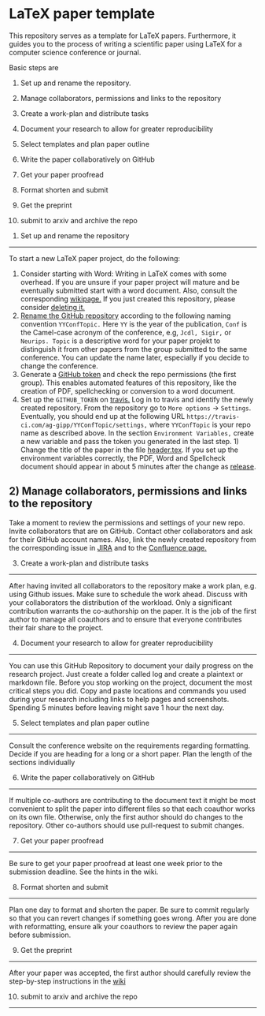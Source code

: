 LaTeX paper template
====================

This repository serves as a template for LaTeX papers.
Furthermore, it guides you to the process of writing a scientific paper using LaTeX for a computer science conference or journal.

Basic steps are

1.  Set up and rename the repository.

2.  Manage collaborators, permissions and links to the repository

3.  Create a work-plan and distribute tasks

4.  Document your research to allow for greater reproducibility

5.  Select templates and plan paper outline

6.  Write the paper collaboratively on GitHub

7.  Get your paper proofread

8.  Format shorten and submit

9.  Get the preprint

10. submit to arxiv and archive the repo

1) Set up and rename the repository
-----------------------------------

To start a new LaTeX paper project, do the following:

1) Consider starting with Word:
Writing in LaTeX comes with some overhead.
If you are unsure if your paper project will mature and be eventually submitted start with a word document.
Also, consult the corresponding
[wikipage.](https://isgroup.atlassian.net/wiki/spaces/ISG/pages/16613454/Write+the+Paper)
If you just created this repository, please consider 
[deleting it.](https://help.github.com/en/github/administering-a-repository/deleting-a-repository)
1) [Rename the GitHub repository](https://help.github.com/en/github/administering-a-repository/renaming-a-repository)
according to the following naming convention `YYConfTopic.` 
Here `YY` is the year of the publication, 
`Conf` is the Camel-case acronym of the conference,
e.g, `Jcdl, Sigir,` or `Neurips.
Topic` is a descriptive word for your paper projekt to distinguish it from other papers from the group submitted to the same conference.
You can update the name later, especially if you decide to change the conference. 
1) Generate a
[GitHub token](https://help.github.com/en/github/authenticating-to-github/creating-a-personal-access-token-for-the-command-line#creating-a-token)
and check the repo permissions (the first group).
This enables automated features of this repository, like the creation of PDF, spellchecking or
conversion to a word document. 
1) Set up the `GITHUB_TOKEN` on
[travis.](travis-ci.com)
Log in to travis and identify the newly created repository.
From the repository go to `More options` -\> `Settings`.
Eventually, you should end up at the following URL
`https://travis-ci.com/ag-gipp/YYConfTopic/settings,`
where `YYConfTopic` is your repo name as described above.
In the section `Environment Variables,`
create a new variable and pass the token you generated in the last step. 1)
Change the title of the paper in the file
[header.tex](/header.tex).
If you set up the environment variables correctly, the PDF, Word and Spellcheck document should appear in about 5 minutes after the change as
[release](https://help.github.com/en/github/administering-a-repository/viewing-your-repositorys-tags).

## 2) Manage collaborators, permissions and links to the repository

Take a moment to review the permissions and settings of your new repo.
Invite collaborators that are on GitHub.
Contact other collaborators and ask for their GitHub account names.
Also, link the newly created repository from the corresponding issue in
[JIRA](https://isgroup.atlassian.net/secure/RapidBoard.jspa?rapidView=53&projectKey=MPE&view=planning.nodetail&issueLimit=100)
and to the [Confluence page.](https://isgroup.atlassian.net/wiki/spaces/ISG/pages/54912991)

3) Create a work-plan and distribute tasks
------------------------------------------

After having invited all collaborators to the repository make a work plan, e.g.
using Github issues. Make sure to schedule the work ahead. Discuss with your
collaborators the distribution of the workload. Only a significant contribution
warrants the co-authorship on the paper. It is the job of the first author to
manage all coauthors and to ensure that everyone contributes their fair share to
the project.

4) Document your research to allow for greater reproducibility
--------------------------------------------------------------

You can use this GitHub Repository to document your daily progress on the
research project. Just create a folder called log and create a plaintext or
markdown file. Before you stop working on the project, document the most
critical steps you did. Copy and paste locations and commands you used during
your research including links to help pages and screenshots. Spending 5 minutes
before leaving might save 1 hour the next day.

5) Select templates and plan paper outline
------------------------------------------

Consult the conference website on the requirements regarding formatting. Decide
if you are heading for a long or a short paper. Plan the length of the sections
individually

6) Write the paper collaboratively on GitHub
--------------------------------------------

If multiple co-authors are contributing to the document text it might be most
convenient to split the paper into different files so that each coauthor works
on its own file. Otherwise, only the first author should do changes to the
repository. Other co-authors should use pull-request to submit changes.

7) Get your paper proofread
---------------------------

Be sure to get your paper proofread at least one week prior to the submission
deadline. See the hints in the wiki.

8) Format shorten and submit
-------------------------

Plan one day to format and shorten the paper. Be sure to commit regularly so
that you can revert changes if something goes wrong. After you are done with
reformatting, ensure alk your coauthors to review the paper again before
submission.

9) Get the preprint
----------------

After your paper was accepted, the first author should carefully review the
step-by-step instructions in the
[wiki](https://isgroup.atlassian.net/wiki/spaces/ISG/pages/2818051/After+your+Paper+was+Accepted+Publishing+a+Paper+on+our+Website)

10) submit to arxiv and archive the repo
------------------------------------
